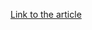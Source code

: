 [Link to the article](https://www.mcafee.com/enterprise/en-us/assets/reports/rp-operation-oceansalt.pdf)
